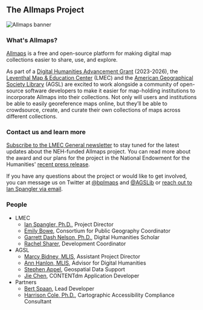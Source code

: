 ## The Allmaps Project

![Allmaps banner](https://allmaps.org/allmaps-open-graph.jpg)

### What's Allmaps?

[Allmaps](https://allmaps.org) is a free and open-source platform for making digital map collections easier to share, use, and explore.

As part of a [Digital Humanities Advancement Grant](https://www.neh.gov/grants/odh/digital-humanities-advancement-grants) (2023-2026), the [Leventhal Map & Education Center](https://leventhalmap.org) (LMEC) and the [American Geographical Society Library](https://uwm.edu/libraries/agsl/) (AGSL) are excited to work alongside a community of open-source software developers to make it easier for map-holding institutions to incorporate Allmaps into their collections. Not only will users and institutions be able to easily georeference maps online, but they’ll be able to crowdsource, create, and curate their own collections of maps across different collections.

### Contact us and learn more

[Subscribe to the LMEC General newsletter](https://www.leventhalmap.org/subscribe/) to stay tuned for the latest updates about the NEH-funded Allmaps project. You can read more about the award and our plans for the project in the National Endowment for the Humanities' [recent press release](https://www.neh.gov/news/neh-announces-413-million-280-humanities-projects-nationwide).

If you have any questions about the project or would like to get involved, you can message us on Twitter at [@bplmaps](https://twitter.com/bplmaps) and [@AGSLib](https://twitter.com/AGSLib) or [reach out to Ian Spangler via email](https://www.leventhalmap.org/about/people/ian-spangler/).

### People

* LMEC
    * [Ian Spangler, Ph.D.](https://www.leventhalmap.org/about/people/ian-spangler/), Project Director
    * [Emily Bowe](https://www.leventhalmap.org/about/people/emily-bowe/), Consortium for Public Geography Coordinator
    * [Garrett Dash Nelson, Ph.D.](https://www.leventhalmap.org/about/people/garrett-nelson), Digital Humanities Scholar
    * [Rachel Sharer](https://www.leventhalmap.org/about/people/rachel-sharer/), Development Coordinator
* AGSL
    * [Marcy Bidney, MLIS](https://uwm.edu/libraries/people/bidney-marcy/), Assistant Project Director
    * [Ann Hanlon, MLIS](https://uwm.edu/libraries/people/hanlon-ann/), Advisor for Digital Humanities
    * [Stephen Appel](https://uwm.edu/libraries/people/appel-stephen/), Geospatial Data Support
    * [Jie Chen](https://uwm.edu/libraries/people/chen-jie/), CONTENTdm Application Developer
* Partners
    * [Bert Spaan](https://bertspaan.nl/), Lead Developer
    * [Harrison Cole, Ph.D.](https://www.harrisoncarto.com/), Cartographic Accessibility Compliance Consultant

<!-- ![Allmaps logo](assets/media/allmaps-logo.png)
![LMEC logo](https://atlascope.leventhalmap.org/lmec-logo.31e47705.)
![AGSL logo](https://collections.lib.uwm.edu/customizations/collection/leenh/uwmlibrarieslogo-whiteborder.jpg) -->